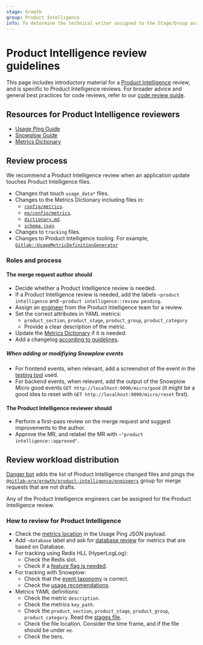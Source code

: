 ```yaml
---
stage: Growth
group: Product Intelligence
info: To determine the technical writer assigned to the Stage/Group associated with this page, see https://about.gitlab.com/handbook/engineering/ux/technical-writing/#assignments
---
```


# Product Intelligence review guidelines

This page includes introductory material for a
[Product Intelligence](https://about.gitlab.com/handbook/engineering/development/growth/product-intelligence/)
review, and is specific to Product Intelligence reviews. For broader advice and
general best practices for code reviews, refer to our [code review guide](../code_review.md).

## Resources for Product Intelligence reviewers

- [Usage Ping Guide](index.md)
- [Snowplow Guide](../snowplow/index.md)
- [Metrics Dictionary](metrics_dictionary.md)

## Review process

We recommend a Product Intelligence review when an application update touches
Product Intelligence files.

- Changes that touch `usage_data*` files.
- Changes to the Metrics Dictionary including files in:
  - [`config/metrics`](https://gitlab.com/gitlab-org/gitlab/-/tree/master/config/metrics).
  - [`ee/config/metrics`](https://gitlab.com/gitlab-org/gitlab/-/tree/master/ee/config/metrics).
  - [`dictionary.md`](https://gitlab.com/gitlab-org/gitlab/-/blob/master/doc/development/usage_ping/dictionary.md).
  - [`schema.json`](https://gitlab.com/gitlab-org/gitlab/-/blob/master/config/metrics/schema.json).
- Changes to `tracking` files.
- Changes to Product Intelligence tooling. For example,
  [`Gitlab::UsageMetricDefinitionGenerator`](https://gitlab.com/gitlab-org/gitlab/-/blob/master/lib/generators/gitlab/usage_metric_definition_generator.rb)

### Roles and process

#### The merge request **author** should

- Decide whether a Product Intelligence review is needed.
- If a Product Intelligence review is needed, add the labels
  `~product intelligence` and `~product intelligence::review pending`.
- Assign an
  [engineer](https://gitlab.com/groups/gitlab-org/growth/product-intelligence/engineers/-/group_members?with_inherited_permissions=exclude) from the Product Intelligence team for a review.
- Set the correct attributes in YAML metrics:
  - `product_section`, `product_stage`, `product_group`, `product_category`
  - Provide a clear description of the metric.
- Update the
  [Metrics Dictionary](https://gitlab.com/gitlab-org/gitlab/-/blob/master/doc/development/usage_ping/dictionary.md) if it is needed.
- Add a changelog [according to guidelines](../changelog.md).

##### When adding or modifiying Snowplow events

- For frontend events, when relevant, add a screenshot of the event in
  the [testing tool](../snowplow/index.md#developing-and-testing-snowplow) used.
- For backend events, when relevant, add the output of the Snowplow Micro
  good events `GET http://localhost:9090/micro/good` (it might be a good idea
  to reset with `GET http://localhost:9090/micro/reset` first).

#### The Product Intelligence **reviewer** should

- Perform a first-pass review on the merge request and suggest improvements to the author.
- Approve the MR, and relabel the MR with `~"product intelligence::approved"`.

## Review workload distribution

[Danger bot](../dangerbot.md) adds the list of Product Intelligence changed files
and pings the
[`@gitlab-org/growth/product-intelligence/engineers`](https://gitlab.com/groups/gitlab-org/growth/product-intelligence/engineers/-/group_members?with_inherited_permissions=exclude) group for merge requests
that are not drafts.

Any of the Product Intelligence engineers can be assigned for the Product Intelligence review.

### How to review for Product Intelligence

- Check the [metrics location](index.md#1-naming-and-placing-the-metrics) in
  the Usage Ping JSON payload.
- Add `~database` label and ask for [database review](../database_review.md) for
  metrics that are based on Database.
- For tracking using Redis HLL (HyperLogLog):
  - Check the Redis slot.
  - Check if a [feature flag is needed](index.md#recommendations).
- For tracking with Snowplow:
  - Check that the [event taxonomy](../snowplow/index.md#structured-event-taxonomy) is correct.
  - Check the [usage recomendations](../snowplow/index.md#usage-recommendations).
- Metrics YAML definitions:
  - Check the metric `description`.
  - Check the metrics `key_path`.
  - Check the `product_section`, `product_stage`, `product_group`, `product_category`.
    Read the [stages file](https://gitlab.com/gitlab-com/www-gitlab-com/blob/master/data/stages.yml).
  - Check the file location. Consider the time frame, and if the file should be under `ee`.
  - Check the tiers.
